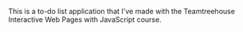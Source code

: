 This is a to-do list application that I've made with the Teamtreehouse Interactive Web Pages with JavaScript course.